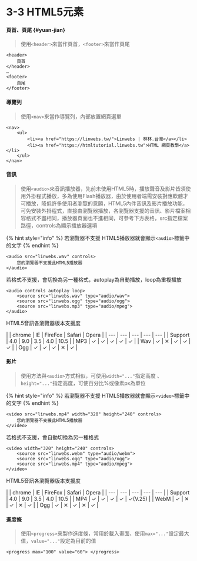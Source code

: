 # 3-3 HTML5元素

#### 頁首、頁尾 {#yuan-jian}

> 使用`<header>`來當作頁首，`<footer>`來當作頁尾

```markup
<header>
    頁首
</header>
…
<footer>
    頁尾
</footer>
```



#### 導覽列

> 使用`<nav>`來當作導覽列，內部放置網頁選單

```markup
<nav>
    <ul>
        <li><a href="https://linwebs.tw/">Linwebs | 林林.台灣</a></li>
        <li><a href="https://htmltutorial.linwebs.tw">HTML 網頁教學</a></li>
    </ul>
</nav>
```



#### 音訊

> 使用`<audio>`來音訊播放器，先前未使用HTML5時，播放聲音及影片皆須使用外掛程式播放，多為使用Flash播放器，由於使用者端需安裝對應軟體才可播放，降低許多使用者瀏覽的意願，HTML5內件音訊及影片播放功能，可免安裝外掛程式，直接由瀏覽器播放，各瀏覽器支援的音訊、影片檔案相容格式不盡相同，播放器頁面也不進相同，可參考下方表格，src指定檔案路徑，controls為顯示播放器選項

{% hint style="info" %}
若瀏覽器不支援 HTML5播放器就會顯示`<audio>`標籤中的文字
{% endhint %}

```markup
<audio src="linwebs.wav" controls>
    您的瀏覽器不支援此HTML5播放器
</audio>
```

若格式不支援，會切換為另一種格式，autoplay為自動播放，loop為重複播放

```markup
<audio controls autoplay loop>
    <source src="linwebs.wav" type="audio/wav">
    <source src="linwebs.ogg" type="audio/ogg">
    <source src="linwebs.mp3" type="audio/mpeg">
</audio>
```

HTML5音訊各瀏覽器版本支援度

|  | chrome | IE | FireFox | Safari | Opera |
| --- | --- | --- | --- | --- |
| Support | 4.0 | 9.0 | 3.5 | 4.0 | 10.5 |
| MP3 | ✓ | ✓ | ✓ | ✓ | ✓ |
| Wav | ✓ | ✕ | ✓ | ✓ | ✓ |
| Ogg | ✓ | ✓ | ✓ | ✕ | ✓ |



#### 影片

> 使用方法與`<audio>`方式相似，可使用`width="..."`指定高度 、`height="..."`指定高度，可使百分比%或像素px為單位

{% hint style="info" %}
若瀏覽器不支援 HTML5播放器就會顯示`<video>`標籤中的文字
{% endhint %}

```markup
<video src="linwebs.mp4" width="320" height="240" controls>
    您的瀏覽器不支援此HTML5播放器
</video>
```

若格式不支援，會自動切換為另一種格式

```markup
<video width="320" height="240" controls>
    <source src="linwebs.webm" type="audio/webm">
    <source src="linwebs.ogg" type="audio/ogg">
    <source src="linwebs.mp4" type="audio/mpeg">
</video>
```

HTML5音訊各瀏覽器版本支援度

|  | chrome | IE | FireFox | Safari | Opera |
| --- | --- | --- | --- | --- |
| Support | 4.0 | 9.0 | 3.5 | 4.0 | 10.5 |
| MP4 | ✓ | ✓ | ✓ | ✓ | ✓\(V.25\) |
| WebM | ✓ | ✕ | ✓ | ✕ | ✓ |
| Ogg | ✓ | ✕ | ✓ | ✕ | ✓ |



#### 進度條

> 使用`<progress>`來製作進度條，常用於載入畫面，使用`max="..."`設定最大值，`value="..."`設定為目前的值

```markup
<progress max="100" value="60"> </progress>
```



